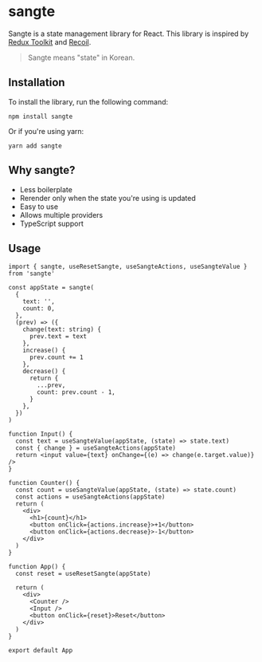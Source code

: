 # sangte

Sangte is a state management library for React. This library is inspired by [Redux Toolkit](https://redux-toolkit.js.org/) and [Recoil](https://recoiljs.org/).

> Sangte means "state" in Korean.

## Installation

To install the library, run the following command:

```
npm install sangte
```

Or if you're using yarn:

```
yarn add sangte
```

## Why sangte?

- Less boilerplate
- Rerender only when the state you're using is updated
- Easy to use
- Allows multiple providers
- TypeScript support

## Usage

```tsx
import { sangte, useResetSangte, useSangteActions, useSangteValue } from 'sangte'

const appState = sangte(
  {
    text: '',
    count: 0,
  },
  (prev) => ({
    change(text: string) {
      prev.text = text
    },
    increase() {
      prev.count += 1
    },
    decrease() {
      return {
        ...prev,
        count: prev.count - 1,
      }
    },
  })
)

function Input() {
  const text = useSangteValue(appState, (state) => state.text)
  const { change } = useSangteActions(appState)
  return <input value={text} onChange={(e) => change(e.target.value)} />
}

function Counter() {
  const count = useSangteValue(appState, (state) => state.count)
  const actions = useSangteActions(appState)
  return (
    <div>
      <h1>{count}</h1>
      <button onClick={actions.increase}>+1</button>
      <button onClick={actions.decrease}>-1</button>
    </div>
  )
}

function App() {
  const reset = useResetSangte(appState)

  return (
    <div>
      <Counter />
      <Input />
      <button onClick={reset}>Reset</button>
    </div>
  )
}

export default App
```
